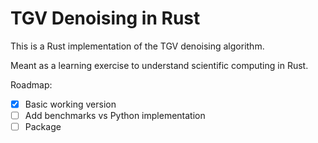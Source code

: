# TGV Denoising in Rust

This is a Rust implementation of the TGV denoising algorithm.

Meant as a learning exercise to understand scientific computing in Rust.

Roadmap:
- [x] Basic working version
- [ ] Add benchmarks vs Python implementation
- [ ] Package
